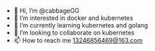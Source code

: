 - 👋 Hi, I’m @cabbageGG
- 👀 I’m interested in docker and kubernetes
- 🌱 I’m currently learning kubernetes and golang
- 💞️ I’m looking to collaborate on kubernetes
- 📫 How to reach me 13246856469@163.com

<!---
cabbageGG/cabbageGG is a ✨ special ✨ repository because its `README.md` (this file) appears on your GitHub profile.
You can click the Preview link to take a look at your changes.
--->
